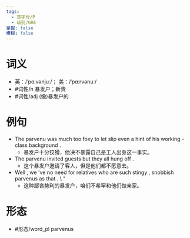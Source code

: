 ```yaml
---
tags:
  - 首字母/P
  - 级别/GRE
掌握: false
模糊: false
---
```

# 词义
- 英：/ˈpɑːvənjuː/； 美：/ˈpɑːrvənuː/
- #词性/n  暴发户；新贵
- #词性/adj  (像)暴发户的
# 例句
- The parvenu was much too foxy to let slip even a hint of his working - class background .
	- 暴发户十分狡猾，他决不暴露自己是工人出身这一事实。
- The parvenu invited guests but they all hung off .
	- 这个暴发户邀请了客人，但是他们都不愿意去。
- Well , we 've no need for relatives who are such stingy , snobbish parvenus as that . \\ "
	- 这种鄙吝势利的暴发户，咱们不希罕和他们做亲家。
# 形态
- #形态/word_pl parvenus

